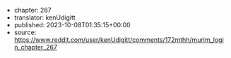 - chapter: 267
- translator: kenUdigitt
- published: 2023-10-08T01:35:15+00:00
- source: https://www.reddit.com/user/kenUdigitt/comments/172mthh/murim_login_chapter_267
